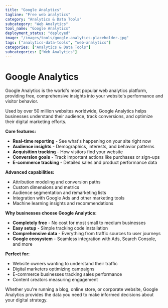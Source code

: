 ```yaml
---
title: "Google Analytics"
tagline: "Free web analytics"
category: "Analytics & Data Tools"
subcategory: "Web Analytics"
tool_name: "Google Analytics"
deployment_status: "deployed"
image: "/images/tools/google-analytics-placeholder.jpg"
tags: ["analytics-data-tools", "web-analytics"]
categories: ["Analytics & Data Tools"]
subcategories: ["Web Analytics"]
---
```


# Google Analytics

Google Analytics is the world's most popular web analytics platform, providing free, comprehensive insights into your website's performance and visitor behavior.

Used by over 50 million websites worldwide, Google Analytics helps businesses understand their audience, track conversions, and optimize their digital marketing efforts.

**Core features:**
- **Real-time reporting** - See what's happening on your site right now
- **Audience insights** - Demographics, interests, and behavior patterns
- **Acquisition tracking** - How visitors find your website
- **Conversion goals** - Track important actions like purchases or sign-ups
- **E-commerce tracking** - Detailed sales and product performance data

**Advanced capabilities:**
- Attribution modeling and conversion paths
- Custom dimensions and metrics
- Audience segmentation and remarketing lists
- Integration with Google Ads and other marketing tools
- Machine learning insights and recommendations

**Why businesses choose Google Analytics:**
- **Completely free** - No cost for most small to medium businesses
- **Easy setup** - Simple tracking code installation
- **Comprehensive data** - Everything from traffic sources to user journeys
- **Google ecosystem** - Seamless integration with Ads, Search Console, and more

**Perfect for:**
- Website owners wanting to understand their traffic
- Digital marketers optimizing campaigns
- E-commerce businesses tracking sales performance
- Content creators measuring engagement

Whether you're running a blog, online store, or corporate website, Google Analytics provides the data you need to make informed decisions about your digital strategy.